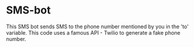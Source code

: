 # SMS-bot
This SMS bot sends SMS to the phone number mentioned by you in the 'to' variable. This code uses a famous API - Twilio to generate a fake phone number. 
